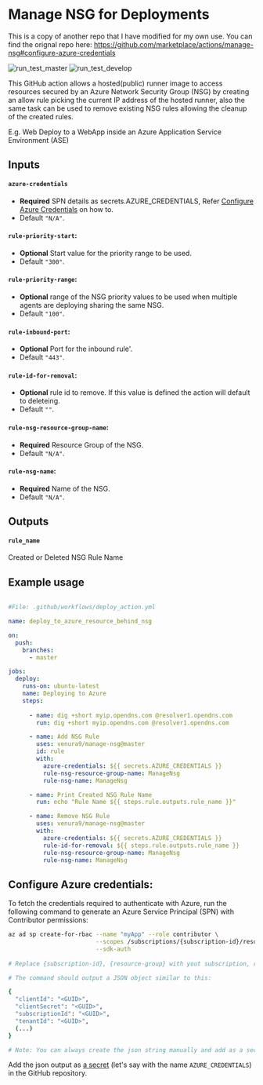 # Manage NSG for Deployments
This is a copy of another repo that I have modified for my own use. 
You can find the orignal repo here: https://github.com/marketplace/actions/manage-nsg#configure-azure-credentials


![run_test_master](https://github.com/venura9/manage-nsg/workflows/run_test_master/badge.svg) ![run_test_develop](https://github.com/venura9/manage-nsg/workflows/run_test_develop/badge.svg)

This GitHub action allows a hosted(public) runner image to access resources secured by an Azure Network Security Group (NSG) by creating an allow rule picking the current IP address of the hosted runner, also the same task can be used to remove existing NSG rules allowing the cleanup of the created rules.

E.g. Web Deploy to a WebApp inside an Azure Application Service Environment (ASE) 

## Inputs
  #### `azure-credentials`
   - **Required** SPN details as secrets.AZURE_CREDENTIALS, Refer [Configure Azure Credentials](#configure-azure-credentials) on how to. 
   - Default `"N/A"`.
  #### `rule-priority-start`:
   - **Optional** Start value for the priority range to be used. 
   - Default `"300"`.
  #### `rule-priority-range`:
   - **Optional** range of the NSG priority values to be used when multiple agents are deploying sharing the same NSG. 
   - Default `"100"`.
  #### `rule-inbound-port`:
   - **Optional** Port for the inbound rule'. 
   - Default `"443"`.
  #### `rule-id-for-removal`:
   - **Optional** rule id to remove. If this value is defined the action will default to deleteing. 
   - Default `""`.
  #### `rule-nsg-resource-group-name`:
   - **Required** Resource Group of the NSG. 
   - Default `"N/A"`.
  #### `rule-nsg-name`:
   - **Required** Name of the NSG. 
   - Default `"N/A"`.

## Outputs
  #### `rule_name`
  Created or Deleted NSG Rule Name

## Example usage

```yaml

#File: .github/workflows/deploy_action.yml

name: deploy_to_azure_resource_behind_nsg

on:
  push:
    branches:
      - master

jobs:
  deploy:
    runs-on: ubuntu-latest
    name: Deploying to Azure
    steps:
    
      - name: dig +short myip.opendns.com @resolver1.opendns.com
        run: dig +short myip.opendns.com @resolver1.opendns.com

      - name: Add NSG Rule
        uses: venura9/manage-nsg@master
        id: rule
        with:
          azure-credentials: ${{ secrets.AZURE_CREDENTIALS }}
          rule-nsg-resource-group-name: ManageNsg
          rule-nsg-name: ManageNsg

      - name: Print Created NSG Rule Name
        run: echo "Rule Name ${{ steps.rule.outputs.rule_name }}"

      - name: Remove NSG Rule
        uses: venura9/manage-nsg@master
        with:
          azure-credentials: ${{ secrets.AZURE_CREDENTIALS }}
          rule-id-for-removal: ${{ steps.rule.outputs.rule_name }}
          rule-nsg-resource-group-name: ManageNsg
          rule-nsg-name: ManageNsg

```

## Configure Azure credentials:

To fetch the credentials required to authenticate with Azure, run the following command to generate an Azure Service Principal (SPN) with Contributor permissions:

```sh
az ad sp create-for-rbac --name "myApp" --role contributor \
                         --scopes /subscriptions/{subscription-id}/resourceGroups/{resource-group} \
                         --sdk-auth
                            
# Replace {subscription-id}, {resource-group} with yout subscription, resource group details

# The command should output a JSON object similar to this:

{
  "clientId": "<GUID>",
  "clientSecret": "<GUID>",
  "subscriptionId": "<GUID>",
  "tenantId": "<GUID>",
  (...)
}

# Note: You can always create the json string manually and add as a secret 
```
Add the json output as [a secret](https://aka.ms/create-secrets-for-GitHub-workflows) (let's say with the name `AZURE_CREDENTIALS`) in the GitHub repository. 
